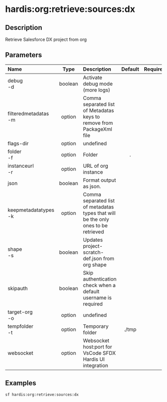 <!-- This file has been generated with command 'sf hardis:doc:plugin:generate'. Please do not update it manually or it may be overwritten -->
# hardis:org:retrieve:sources:dx

## Description

Retrieve Salesforce DX project from org

## Parameters

| Name                     |  Type   | Description                                                                        | Default | Required | Options |
|:-------------------------|:-------:|:-----------------------------------------------------------------------------------|:-------:|:--------:|:-------:|
| debug<br/>-d             | boolean | Activate debug mode (more logs)                                                    |         |          |         |
| filteredmetadatas<br/>-m | option  | Comma separated list of Metadatas keys to remove from PackageXml file              |         |          |         |
| flags-dir                | option  | undefined                                                                          |         |          |         |
| folder<br/>-f            | option  | Folder                                                                             |    .    |          |         |
| instanceurl<br/>-r       | option  | URL of org instance                                                                |         |          |         |
| json                     | boolean | Format output as json.                                                             |         |          |         |
| keepmetadatatypes<br/>-k | option  | Comma separated list of metadatas types that will be the only ones to be retrieved |         |          |         |
| shape<br/>-s             | boolean | Updates project-scratch-def.json from org shape                                    |         |          |         |
| skipauth                 | boolean | Skip authentication check when a default username is required                      |         |          |         |
| target-org<br/>-o        | option  | undefined                                                                          |         |          |         |
| tempfolder<br/>-t        | option  | Temporary folder                                                                   |  ./tmp  |          |         |
| websocket                | option  | Websocket host:port for VsCode SFDX Hardis UI integration                          |         |          |         |

## Examples

```shell
sf hardis:org:retrieve:sources:dx
```


